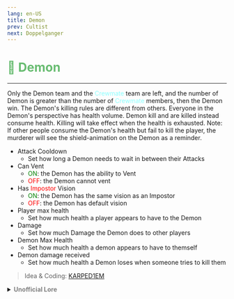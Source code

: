 ```yaml
---
lang: en-US
title: Demon
prev: Cultist
next: Doppelganger
---
```


# <font color="#68bc71">👿 <b>Demon</b></font> <Badge text="Killing" type="tip" vertical="middle"/>
---

Only the Demon team and the <font color=#8cffff>Crewmate</font> team are left, and the number of Demon is greater than the number of <font color=#8cffff>Crewmate</font> members, then the Demon win. The Demon's killing rules are different from others. Everyone in the Demon's perspective has health volume. Demon kill and are killed instead consume health. Killing will take effect when the health is exhausted. Note: If other people consume the Demon's health but fail to kill the player, the murderer will see the shield-animation on the Demon as a reminder.
* Attack Cooldown
  * Set how long a Demon needs to wait in between their Attacks
* Can Vent
  * <font color=green>ON</font>: the Demon has the ability to Vent
  * <font color=red>OFF</font>: the Demon cannot vent
* Has <font color=red>Impostor</font> Vision
  * <font color=green>ON</font>: the Demon has the same vision as an Impostor
  * <font color=red>OFF</font>: the Demon has default vision
* Player max health
  * Set how much health a player appears to have to the Demon
* Damage
  * Set how much Damage the Demon does to other players
* Demon Max Health
  * Set how much health a demon appears to have to themself
* Demon damage received
  * Set how much health a Demon loses when someone tries to kill them

> Idea & Coding: [KARPED1EM](https://github.com/KARPED1EM)

<details>
<summary><b><font color=gray>Unofficial Lore</font></b></summary>

Placeholder: This role is a ROLE OH EM GOSH
> Submitted by: Member
</details>